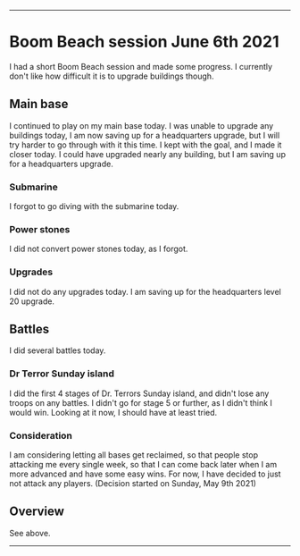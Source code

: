 
***

# Boom Beach session June 6th 2021

I had a short Boom Beach session and made some progress. I currently don't like how difficult it is to upgrade buildings though.

## Main base

I continued to play on my main base today. I was unable to upgrade any buildings today, I am now saving up for a headquarters upgrade, but I will try harder to go through with it this time. I kept with the goal, and I made it closer today. I could have upgraded nearly any building, but I am saving up for a headquarters upgrade.

### Submarine

I forgot to go diving with the submarine today.

### Power stones

I did not convert power stones today, as I forgot.

### Upgrades

I did not do any upgrades today. I am saving up for the headquarters level 20 upgrade.

## Battles

I did several battles today.

### Dr Terror Sunday island

I did the first 4 stages of Dr. Terrors Sunday island, and didn't lose any troops on any battles. I didn't go for stage 5 or further, as I didn't think I would win. Looking at it now, I should have at least tried.

### Consideration

I am considering letting all bases get reclaimed, so that people stop attacking me every single week, so that I can come back later when I am more advanced and have some easy wins. For now, I have decided to just not attack any players. (Decision started on Sunday, May 9th 2021)

## Overview

See above.

***

